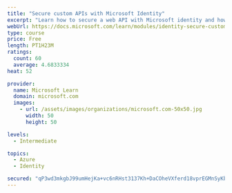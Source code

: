 ```yaml
---
title: "Secure custom APIs with Microsoft Identity"
excerpt: "Learn how to secure a web API with Microsoft identity and how to call it from another application."
webUrl: https://docs.microsoft.com/learn/modules/identity-secure-custom-api/
type: course
price: Free
length: PT1H23M
ratings:
  count: 60
  average: 4.6833334
heat: 52

provider:
  name: Microsoft Learn
  domain: microsoft.com
  images:
    - url: /assets/images/organizations/microsoft.com-50x50.jpg
      width: 50
      height: 50

levels:
  - Intermediate

topics:
  - Azure
  - Identity

secured: "qP3wd3mkgbJ99umHejKa+vc6nRHst3137Kh+DaCOheVXferd18vprEGMnSyKbOrBbpCBUKj2iCoxvwYPsvxg9JAOnmrwkVz4wM9JERPkK4wrGdrwVmJOhoOBTOhqAwskHQiJaa3Y5vlQknBqhF1iDd160q+iPh+w6+0OcMpZQfM0pzcyKsORm++OHfbC5OvtYHn/DPd6GGBkLcIrtzAKIftsvB56pRcsn/2axxNQIOFmLtxxlK/mtHJRR4iu3P31N6rYzmjA6MjNfcL5EBeT84rFwrG8fK8E45XCRi/MTZBLsviBLF20asaMSwaINzeaPXZJBtddkzEYbD6VCODzvvAPxAm0gWYnxav/GJwlMh0Zxkw1J4EAksQMF8O1+s77KqMRQbZg5v4BDXGBPW97+g==;HyB27P2lPWMQV4+N/RfszQ=="
---
```


